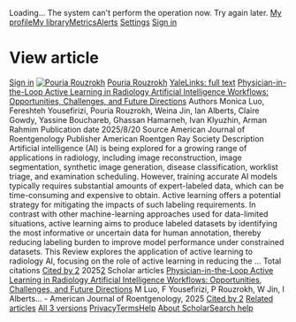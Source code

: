 Loading...
The system can't perform the operation now. Try again later.
[](javascript:void\(0\))
[](javascript:void\(0\))[](https://scholar.google.com/schhp?hl=en)
[My profile](https://scholar.google.com/citations?hl=en)[My library](https://scholar.google.com/scholar?scilib=1&hl=en)[Metrics](https://scholar.google.com/citations?view_op=metrics_intro&hl=en)[Alerts](https://scholar.google.com/scholar_alerts?view_op=list_alerts&hl=en)
[Settings](https://scholar.google.com/scholar_settings?hl=en)
[Sign in](https://accounts.google.com/Login?hl=en&continue=https://scholar.google.com/schhp%3Fhl%3Den)
[](https://scholar.google.com/citations?view_op=list_works&hl=en&hl=en&user=Ksv9I0sAAAAJ&sortby=pubdate)
# View article
[Sign in](https://accounts.google.com/Login?hl=en&continue=https://scholar.google.com/schhp%3Fhl%3Den)
[](javascript:void\(0\))
[![Pouria Rouzrokh](https://scholar.googleusercontent.com/citations?view_op=small_photo&user=Ksv9I0sAAAAJ&citpid=6)](https://scholar.google.com/citations?user=Ksv9I0sAAAAJ&hl=en)
[Pouria Rouzrokh](https://scholar.google.com/citations?user=Ksv9I0sAAAAJ&hl=en)
[YaleLinks: full text](http://wa4py6yj8t.scholar.serialssolutions.com/?sid=google&auinit=M&aulast=Luo&atitle=Physician-in-the-Loop+Active+Learning+in+Radiology+Artificial+Intelligence+Workflows:+Opportunities,+Challenges,+and+Future+Directions&id=doi:10.2214/AJR.25.33364)
[Physician-in-the-Loop Active Learning in Radiology Artificial Intelligence Workflows: Opportunities, Challenges, and Future Directions](https://ajronline.org/doi/abs/10.2214/AJR.25.33364)
Authors
Monica Luo, Fereshteh Yousefirizi, Pouria Rouzrokh, Weina Jin, Ian Alberts, Claire Gowdy, Yassine Bouchareb, Ghassan Hamarneh, Ivan Klyuzhin, Arman Rahmim
Publication date
2025/8/20
Source
American Journal of Roentgenology
Publisher
American Roentgen Ray Society
Description
Artificial intelligence (AI) is being explored for a growing range of applications in radiology, including image reconstruction, image segmentation, synthetic image generation, disease classification, worklist triage, and examination scheduling. However, training accurate AI models typically requires substantial amounts of expert-labeled data, which can be time-consuming and expensive to obtain. Active learning offers a potential strategy for mitigating the impacts of such labeling requirements. In contrast with other machine-learning approaches used for data-limited situations, active learning aims to produce labeled datasets by identifying the most informative or uncertain data for human annotation, thereby reducing labeling burden to improve model performance under constrained datasets. This Review explores the application of active learning to radiology AI, focusing on the role of active learning in reducing the …
Total citations
[Cited by 2](https://scholar.google.com/scholar?oi=bibs&hl=en&cites=13183421107383963536&as_sdt=5)
2025[2](https://scholar.google.com/scholar?oi=bibs&hl=en&cites=13183421107383963536&as_sdt=5&as_ylo=2025&as_yhi=2025)
Scholar articles
[Physician-in-the-Loop Active Learning in Radiology Artificial Intelligence Workflows: Opportunities, Challenges, and Future Directions](https://scholar.google.com/scholar?oi=bibs&cluster=13183421107383963536&btnI=1&hl=en)
M Luo, F Yousefirizi, P Rouzrokh, W Jin, I Alberts… - American Journal of Roentgenology, 2025
[Cited by 2](https://scholar.google.com/scholar?oi=bibs&hl=en&cites=13183421107383963536&as_sdt=5) [Related articles](https://scholar.google.com/scholar?oi=bibs&hl=en&q=related:kA8C_qXr9LYJ:scholar.google.com/) [All 3 versions](https://scholar.google.com/scholar?oi=bibs&hl=en&cluster=13183421107383963536)
[Privacy](https://www.google.com/intl/en/policies/privacy/)[Terms](https://www.google.com/intl/en/policies/terms/)[Help](javascript:void\(0\))
[About Scholar](https://scholar.google.com/intl/en/scholar/about.html)[Search help](https://support.google.com/websearch?p=scholar_dsa&hl=en)
